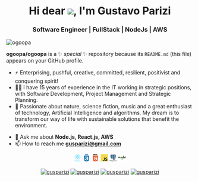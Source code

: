 <h1 align="center">Hi dear <img src="https://raw.githubusercontent.com/kaueMarques/kaueMarques/master/hi.gif" width="30px">, I'm Gustavo Parizi</h1>
<h3 align="center">Software Engineer | FullStack | NodeJs | AWS</h3>
<p align="left"> <img src="https://komarev.com/ghpvc/?username=ogoopa" alt="ogoopa" /> </p>

**ogoopa/ogoopa** is a ✨ _special_ ✨ repository because its `README.md` (this file) appears on your GitHub profile.

- ⚡ Enterprising, pushful, creative, committed, resilient, positivist and conquering spirit!
- 👨‍💻 I have 15 years of experience in the IT working in strategic positions, with Software Development, Project Management and Strategic Planning. 
- 🔭 Passionate about nature, science fiction, music and a great enthusiast of technology, Artificial Intelligence and algorithms. My dream is to transform our way of life with sustainable solutions that benefit the environment.
<!-- - 👯 I’m looking to collaborate on ... -->
<!-- - 🤔 I’m looking for help with ... -->
<!-- - 😄 Pronouns: ... -->
<!-- - ⚡ Fun fact: ... -->
<!-- - 🔭 I’m currently working on [Rocketseat](https://github.com/Rocketseat) -->
<!-- - 👨‍💻 All of my projects are available at [mayk.brito.net.br](https://mayk.brito.net.br) -->
<!-- - ▶️ I regulary post videos on [youtube.com/rocketseat](https://youtube.com/rocketseat) -->
- 💬 Ask me about **Node.js, React.js, AWS**
- 📫 How to reach me **gusparizi@gmail.com**

<p align="center">
<img src="https://raw.githubusercontent.com/devicons/devicon/master/icons/react/react-original-wordmark.svg" alt="react" width="20" height="20"/>
<img src="https://raw.githubusercontent.com/devicons/devicon/master/icons/css3/css3-plain-wordmark.svg" alt="css3"  width="20" height="20"/>
<img src="https://raw.githubusercontent.com/devicons/devicon/master/icons/html5/html5-original-wordmark.svg" alt="html5"  width="20" height="20"/>
<img src="https://raw.githubusercontent.com/devicons/devicon/master/icons/javascript/javascript-original.svg" alt="javascript" width="20" height="20"/>
<img src="https://raw.githubusercontent.com/devicons/devicon/master/icons/postgresql/postgresql-original-wordmark.svg" alt="postgresql" width="20" height="20"/>
<img src="https://raw.githubusercontent.com/devicons/devicon/master/icons/nodejs/nodejs-original-wordmark.svg" alt="nodejs" width="20" height="20"/></p><p align="center">
<!-- <img src="https://github-readme-stats.vercel.app/api?username=ogudma&show_icons=true" alt="gusparizi"/> -->
</p>

<p align="center">
<!-- <a href="https://codepen.io/maykbrito" target="blank"><img align="center" src="https://cdn.jsdelivr.net/npm/simple-icons@3.0.1/icons/codepen.svg" alt="gusparizi" height="20" width="20" /></a> -->
<a href="https://twitter.com/ogudma" target="blank"><img align="center" src="https://cdn.jsdelivr.net/npm/simple-icons@3.0.1/icons/twitter.svg" alt="gusparizi" height="20" width="20" /></a>
<a href="https://linkedin.com/in/gusparizi" target="blank"><img align="center" src="https://cdn.jsdelivr.net/npm/simple-icons@3.0.1/icons/linkedin.svg" alt="gusparizi" height="20" width="20" /></a>
<!-- <a href="https://stackoverflow.com/maykbrito" target="blank"><img align="center" src="https://cdn.jsdelivr.net/npm/simple-icons@3.0.1/icons/stackoverflow.svg" alt="gusparizi" height="20" width="20" /></a> -->
<!-- <a href="https://codesandbox.com/maykbrito" target="blank"><img align="center" src="https://cdn.jsdelivr.net/npm/simple-icons@3.0.1/icons/codesandbox.svg" alt="gusparizi" height="20" width="20" /></a> -->
<a href="https://fb.com/guparizi" target="blank"><img align="center" src="https://cdn.jsdelivr.net/npm/simple-icons@3.0.1/icons/facebook.svg" alt="gusparizi" height="20" width="20" /></a>
<a href="https://instagram.com/ogudma" target="blank"><img align="center" src="https://cdn.jsdelivr.net/npm/simple-icons@3.0.1/icons/instagram.svg" alt="gusparizi" height="20" width="20" /></a> 
</p>
